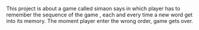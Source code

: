 This project is about a game called simaon says in which player has to remember the sequence of the game , each and every time a new word get into its memory. The moment player enter the wrong order, game gets over. 
